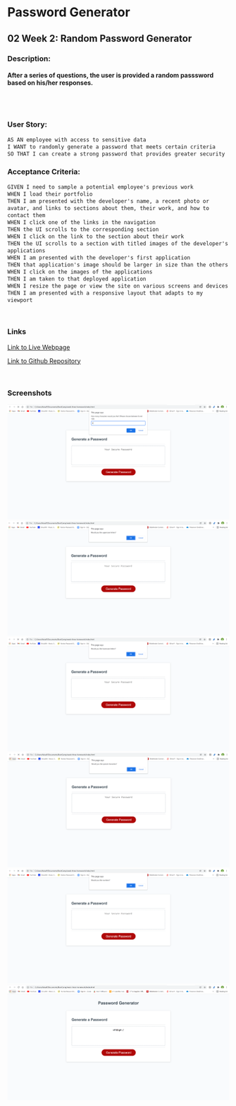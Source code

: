 # Password Generator

## 02 Week 2:  Random Password Generator
### Description: 
#### After a series of questions, the user is provided a random passsword based on his/her responses. 
<br>
<br>

### User Story:
```
AS AN employee with access to sensitive data
I WANT to randomly generate a password that meets certain criteria
SO THAT I can create a strong password that provides greater security
```
### Acceptance Criteria:
```
GIVEN I need to sample a potential employee's previous work
WHEN I load their portfolio
THEN I am presented with the developer's name, a recent photo or avatar, and links to sections about them, their work, and how to contact them
WHEN I click one of the links in the navigation
THEN the UI scrolls to the corresponding section
WHEN I click on the link to the section about their work
THEN the UI scrolls to a section with titled images of the developer's applications
WHEN I am presented with the developer's first application
THEN that application's image should be larger in size than the others
WHEN I click on the images of the applications
THEN I am taken to that deployed application
WHEN I resize the page or view the site on various screens and devices
THEN I am presented with a responsive layout that adapts to my viewport
```
<br>

### Links
[Link to Live Webpage](https://keisap.github.io/Random-Password-Generator/)

[Link to Github Repository](https://github.com/KeisaP/Random-Password-Generator)

<br>

### Screenshots

![Screenshot #1](assets\images\Screenshot%201.PNG)
![Screenshot #2](assets\images\Screenshot%202.PNG)
![Screenshot #3](assets\images\Screenshot%203.PNG)
![Screenshot #4](assets\images\Screenshot%204.PNG)
![Screenshot #5](assets\images\Screenshot%205.PNG)
![Screenshot #6](assets\images\Screenshot%206.PNG)
